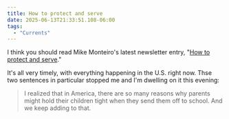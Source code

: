```yaml
---
title: How to protect and serve
date: 2025-06-13T21:33:51.108-06:00
tags:
  - "Currents"
---
```


I think you should read Mike Monteiro's latest newsletter entry, "[How to protect and serve](https://buttondown.com/monteiro/archive/how-to-protect-and-serve/)."

It's all very timely, with everything happening in the U.S. right now. Thse two sentences in particular stopped me and I'm dwelling on it this evening:

> I realized that in America, there are so many reasons why parents might hold their children tight when they send them off to school. And we keep adding to that.